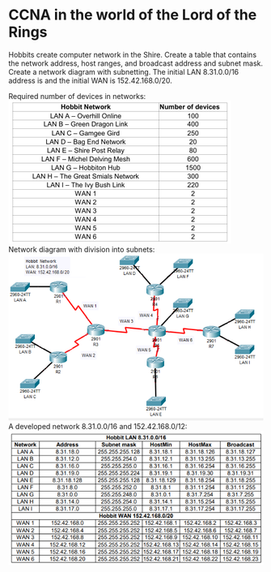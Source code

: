 # CCNA in the world of the Lord of the Rings
Hobbits create computer network in the Shire. Create a table that contains the network address, host ranges, and broadcast address and subnet mask. Create a network diagram with subnetting. The initial LAN 8.31.0.0/16 address is and the initial WAN is 152.42.168.0/20.  
  
Required number of devices in networks:  
![alt text](./assets/network1.png)  
Network diagram with division into subnets:  
![alt text](./assets/network2.png)  
A developed network 8.31.0.0/16 and 152.42.168.0/12:  
![alt text](./assets/network3.png)  
